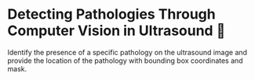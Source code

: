 # Detecting Pathologies Through Computer Vision in Ultrasound 🩻
Identify the presence of a specific pathology on the ultrasound image and provide the location of the pathology with bounding box coordinates and mask.
